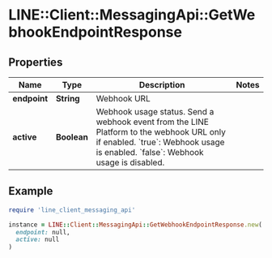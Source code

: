# LINE::Client::MessagingApi::GetWebhookEndpointResponse

## Properties

| Name | Type | Description | Notes |
| ---- | ---- | ----------- | ----- |
| **endpoint** | **String** | Webhook URL |  |
| **active** | **Boolean** | Webhook usage status. Send a webhook event from the LINE Platform to the webhook URL only if enabled.  &#x60;true&#x60;: Webhook usage is enabled. &#x60;false&#x60;: Webhook usage is disabled.  |  |

## Example

```ruby
require 'line_client_messaging_api'

instance = LINE::Client::MessagingApi::GetWebhookEndpointResponse.new(
  endpoint: null,
  active: null
)
```

